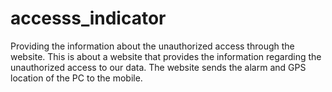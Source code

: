 # accesss_indicator
Providing the information about the unauthorized access through the website.
This is about a website that provides the information regarding the unauthorized access to our data.
The website sends the alarm and GPS location of the PC to the mobile.
